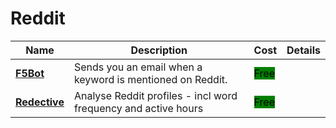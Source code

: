 # Reddit

| Name | Description | Cost | Details |
| --- | --- | --- | --- |
| [**F5Bot**](https://f5bot.com/) | Sends you an email when a keyword is mentioned on Reddit. | <mark style="background-color:green;">Free</mark> |  |
| [**Redective**](https://www.redective.com/) | Analyse Reddit profiles - incl word frequency and active hours | <mark style="background-color:green;">Free</mark> |  |